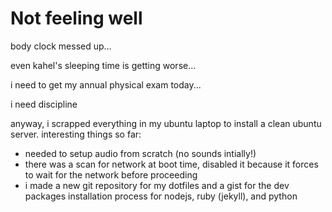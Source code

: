 # Not feeling well

body clock messed up...

even kahel's sleeping time is getting worse...

i need to get my annual physical exam today...

i need discipline

anyway, i scrapped everything in my ubuntu laptop to install a clean ubuntu server. interesting things so far:
 - needed to setup audio from scratch (no sounds intially!)
 - there was a scan for network at boot time, disabled it because it forces to wait for the network before proceeding 
 - i made a new git repository for my dotfiles and a gist for the dev packages installation process for nodejs, ruby (jekyll), and python


